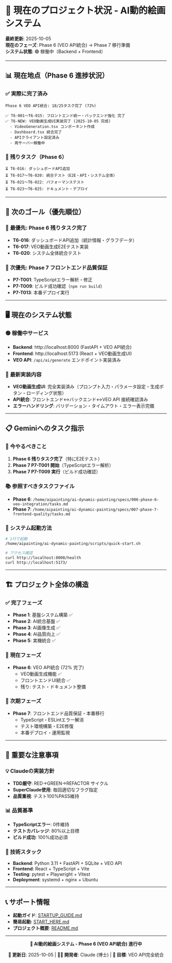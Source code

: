 # 🎯 現在のプロジェクト状況 - AI動的絵画システム

**最終更新**: 2025-10-05  
**現在のフェーズ**: Phase 6 (VEO API統合) → Phase 7 移行準備  
**システム状態**: 🟢 稼働中（Backend + Frontend）  

---

## 📊 現在地点（Phase 6 進捗状況）

### ✅ **実際に完了済み**
```
Phase 6 VEO API統合: 18/25タスク完了 (72%)

✅ T6-001〜T6-015: フロントエンド統一・バックエンド強化 完了
✅ T6-NEW: VEO動画生成UI実装完了 (2025-10-05 完成)
  - VideoGeneration.tsx コンポーネント作成
  - Dashboard.tsx 統合完了  
  - APIクライアント設定済み
  - 両サーバー稼働中
```

### 🔄 **残りタスク（Phase 6）**
```
⏳ T6-016: ダッシュボードAPI追加
⏳ T6-017〜T6-020: 統合テスト（E2E・API・システム全体）
⏳ T6-021〜T6-022: パフォーマンステスト  
⏳ T6-023〜T6-025: ドキュメント・デプロイ
```

---

## 🎯 次のゴール（優先順位）

### 🥇 **最優先: Phase 6 残りタスク完了**
- **T6-016**: ダッシュボードAPI追加（統計情報・グラフデータ）
- **T6-017**: VEO動画生成E2Eテスト実装
- **T6-020**: システム全体統合テスト

### 🥈 **次優先: Phase 7 フロントエンド品質保証**
- **P7-T001**: TypeScriptエラー解析・修正
- **P7-T009**: ビルド成功確認（`npm run build`）
- **P7-T013**: 本番デプロイ実行

---

## 🖥️ **現在のシステム状態**

### 🟢 **稼働中サービス**
- **Backend**: http://localhost:8000 (FastAPI + VEO API統合)
- **Frontend**: http://localhost:5173 (React + VEO動画生成UI)
- **VEO API**: `/api/ai/generate` エンドポイント実装済み

### 📁 **最新実装内容**
- **VEO動画生成UI**: 完全実装済み（プロンプト入力・パラメータ設定・生成ボタン・ローディング状態）
- **API統合**: フロントエンド↔バックエンド↔VEO API 接続確認済み
- **エラーハンドリング**: バリデーション・タイムアウト・エラー表示完備

---

## 📋 **Geminiへのタスク指示**

### 🎯 **今やるべきこと**
1. **Phase 6 残りタスク完了**（特にE2Eテスト）
2. **Phase 7 P7-T001 開始**（TypeScriptエラー解析）
3. **Phase 7 P7-T009 実行**（ビルド成功確認）

### 📚 **参照すべきタスクファイル**
- **Phase 6**: `/home/aipainting/ai-dynamic-painting/specs/006-phase-6-veo-integration/tasks.md`
- **Phase 7**: `/home/aipainting/ai-dynamic-painting/specs/007-phase-7-frontend-quality/tasks.md`

### 🚀 **システム起動方法**
```bash
# 1行で起動
/home/aipainting/ai-dynamic-painting/scripts/quick-start.sh

# アクセス確認
curl http://localhost:8000/health
curl http://localhost:5173/
```

---

## 🏗️ **プロジェクト全体の構造**

### ✅ **完了フェーズ**
- **Phase 1**: 基盤システム構築 ✅
- **Phase 2**: AI統合基盤 ✅  
- **Phase 3**: AI画像生成 ✅
- **Phase 4**: AI品質向上 ✅
- **Phase 5**: 実機統合 ✅

### 🔄 **現在フェーズ**
- **Phase 6**: VEO API統合 (72% 完了)
  - VEO動画生成機能 ✅
  - フロントエンドUI統合 ✅
  - 残り: テスト・ドキュメント整備

### 📅 **次期フェーズ**
- **Phase 7**: フロントエンド品質保証・本番移行
  - TypeScript・ESLintエラー解消
  - テスト環境構築・E2E修復
  - 本番デプロイ・運用監視

---

## 🚨 **重要な注意事項**

### 💡 **Claudeの実装方針**
- **TDD厳守**: RED→GREEN→REFACTOR サイクル
- **SuperClaude使用**: 毎回適切なフラグ指定
- **品質重視**: テスト100%PASS維持

### 📊 **品質基準**
- **TypeScriptエラー**: 0件維持
- **テストカバレッジ**: 80%以上目標
- **ビルド成功**: 100%成功必須

### 🔧 **技術スタック**
- **Backend**: Python 3.11 + FastAPI + SQLite + VEO API
- **Frontend**: React + TypeScript + Vite
- **Testing**: pytest + Playwright + Vitest
- **Deployment**: systemd + nginx + Ubuntu

---

## 📞 **サポート情報**

- **起動ガイド**: [STARTUP_GUIDE.md](STARTUP_GUIDE.md)
- **簡易起動**: [START_HERE.md](START_HERE.md)
- **プロジェクト概要**: [README.md](README.md)

---

<div align="center">

**🤖 AI動的絵画システム - Phase 6 (VEO API統合) 進行中**

**📅 更新日**: 2025-10-05 | **👨‍💻 開発者**: Claude (博士) | **🎯 目標**: VEO API完全統合

</div>